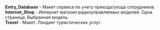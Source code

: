 <b>Entry_Database</b> - Макет сервиса по учету прихода/ухода сотрудников. <br>
<b>Internet_Shop</b> - Интернет магазин радиоуправляемых моделей. Одна страница. Выбранная модель.<br>
<b>Travel</b> - Макет. Лэндинг туристических услуг.
